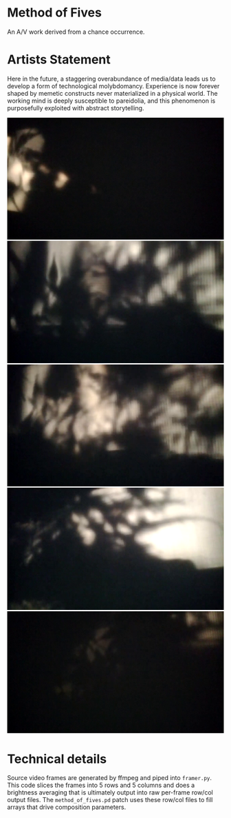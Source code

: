 # Method of Fives

An A/V work derived from a chance occurrence.

# Artists Statement

Here in the future, a staggering overabundance of media/data leads us to develop a form of technological molybdomancy.  Experience is now forever shaped by memetic constructs never materialized in a physical world.
The working mind is deeply susceptible to pareidolia, and this phenomenon is purposefully exploited with abstract storytelling.

![screenshot1](https://raw.githubusercontent.com/breedx2/method_of_fives/master/snaps/thumbs/method_of_fives_01.png)
![screenshot2](https://raw.githubusercontent.com/breedx2/method_of_fives/master/snaps/thumbs/method_of_fives_08.png)
![screenshot3](https://raw.githubusercontent.com/breedx2/method_of_fives/master/snaps/thumbs/method_of_fives_10.png)
![screenshot4](https://raw.githubusercontent.com/breedx2/method_of_fives/master/snaps/thumbs/method_of_fives_13.png)
![screenshot5](https://raw.githubusercontent.com/breedx2/method_of_fives/master/snaps/thumbs/method_of_fives_14.png)

# Technical details

Source video frames are generated by ffmpeg and piped into `framer.py`.  This code slices the frames into 5 rows and 5 columns and does a brightness averaging that is ultimately output into raw per-frame row/col output files.  The `method_of_fives.pd` patch uses these row/col files to fill arrays that drive composition parameters.
